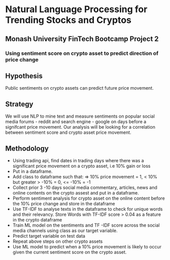 # Natural Language Processing for Trending Stocks and Cryptos
## Monash University FinTech Bootcamp Project 2
### Using sentiment score on crypto asset to predict direction of price change

## Hypothesis
Public sentiments on crypto assets can predict future price movement.


## Strategy
We will use NLP to mine text and measure sentiments on popular social media forums - reddit and search engine - google on days before a signifcant price movement. Our analysis will be looking for a correlation between sentiment score and crypto asset price movement.



## Methodology
- Using trading api, find dates in trading days where there was a significant price movement on a crypto asset, i.e 10% gain or loss
- Put in a dataframe.
- Add class to dataframe such that: => 10% price movement = 1, < 10% but greater > -10% = 0,  <= -10% = -1
- Collect prior 3 -10 days social media commentary, articles, news and online contents on the crypto assest and put in a dataframe.
- Perform sentiment analysis for crypto asset on the online content before the 10% price change and store in the dataframe
- Use TF-IDF to analyse texts in the dataframe to check for unique words and their relevancy. Store Words with TF-IDF score > 0.04 as a feature in the crypto dataframe
- Train ML model on the sentiments and TF -IDF score across the social media channels using class as our target variable.
- Predict target variable on test data
- Repeat above steps on other crypto assets 
- Use ML model to predict when a 10% price movement is likely to occur given the current sentiment score on the crypto asset.
